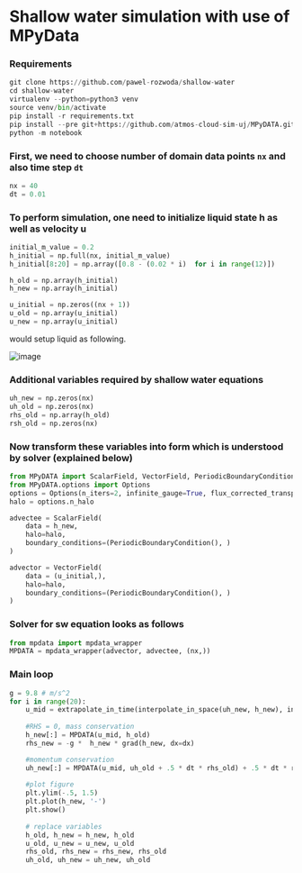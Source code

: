 # Shallow water simulation with use of MPyData

### Requirements
```python
git clone https://github.com/pawel-rozwoda/shallow-water
cd shallow-water
virtualenv --python=python3 venv
source venv/bin/activate
pip install -r requirements.txt
pip install --pre git+https://github.com/atmos-cloud-sim-uj/MPyDATA.git
python -m notebook
```

### First, we need to choose number of domain data points `nx` and also time step `dt`
```python
nx = 40
dt = 0.01
```


### To perform simulation, one need to initialize liquid state h as well as velocity u 
```python
initial_m_value = 0.2
h_initial = np.full(nx, initial_m_value)
h_initial[8:20] = np.array([0.8 - (0.02 * i)  for i in range(12)])

h_old = np.array(h_initial)
h_new = np.array(h_initial)

u_initial = np.zeros((nx + 1))
u_old = np.array(u_initial)
u_new = np.array(u_initial)

```
would setup liquid as following.


![image]("figure.png")


### Additional variables required by shallow water equations 
```python
uh_new = np.zeros(nx)
uh_old = np.zeros(nx)
rhs_old = np.array(h_old)
rsh_old = np.zeros(nx)
```

### Now transform these variables into form which is understood by solver (explained below)
```python
from MPyDATA import ScalarField, VectorField, PeriodicBoundaryCondition
from MPyDATA.options import Options
options = Options(n_iters=2, infinite_gauge=True, flux_corrected_transport=True)
halo = options.n_halo

advectee = ScalarField(
    data = h_new,
    halo=halo, 
    boundary_conditions=(PeriodicBoundaryCondition(), )
)

advector = VectorField(
    data = (u_initial,),
    halo=halo,
    boundary_conditions=(PeriodicBoundaryCondition(), )   
)
```

### Solver for sw equation looks as follows
```python
from mpdata import mpdata_wrapper
MPDATA = mpdata_wrapper(advector, advectee, (nx,))
```


### Main loop
```python 
g = 9.8 # m/s^2
for i in range(20):
    u_mid = extrapolate_in_time(interpolate_in_space(uh_new, h_new), interpolate_in_space(uh_old, h_old))
    
    #RHS = 0, mass conservation
    h_new[:] = MPDATA(u_mid, h_old)
    rhs_new = -g *  h_new * grad(h_new, dx=dx)

    #momentum conservation
    uh_new[:] = MPDATA(u_mid, uh_old + .5 * dt * rhs_old) + .5 * dt * rhs_new
    
    #plot figure
    plt.ylim(-.5, 1.5)
    plt.plot(h_new, '-')
    plt.show()
    
    # replace variables
    h_old, h_new = h_new, h_old
    u_old, u_new = u_new, u_old
    rhs_old, rhs_new = rhs_new, rhs_old
    uh_old, uh_new = uh_new, uh_old
```
